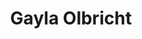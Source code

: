 ---
first_name: Gayla
last_name: Olbricht
title: Gayla Olbricht
role: Professor of Statistics
organizations:
- name: Missouri University of Science and Technology
  url: https://www.mst.edu
education:
  courses:
  - course: PhD in Statistics
    institution: Purdue University
    year: 2010
  - course: MS in Applied Statistics
    institution: Purdue University
    year: 2004
  - course: BS in Mathematics
    institution: Missouri State University
    year: 2001
social:
- icon: envelope
  icon_pack: fas
  link: mailto:olbrichtg@mst.edu
- icon: google-scholar
  icon_pack: ai
  link: https://scholar.google.com/citations?user=dV0N0U0AAAAJ&hl=en&inst=15611845720231691803
- icon: linkedin
  icon_pack: fab
  link: https://www.linkedin.com/in/gayla-olbricht-7b3a5b9/
interests:
- Statistical Genomics
user_groups:
- Members
superuser: no
---